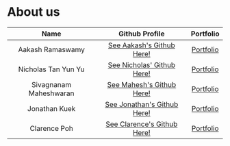 # About us

|          Name          |                         Github Profile                         |             Portfolio              |
|:----------------------:|:--------------------------------------------------------------:|:----------------------------------:|
|    Aakash Ramaswamy    |     [See Aakash's Github Here!](https://github.com/Aak242)     |    [Portfolio](team/aak242.md)     |
|  Nicholas Tan Yun Yu   | [See Nicholas' Github Here!](https://github.com/NicholasTanYY) | [Portfolio](team/nicholastanyy.md) |
| Sivagnanam Maheshwaran |   [See Mahesh's Github Here!](https://github.com/Mahesh1772)   |  [Portfolio](team/mahesh1772.md)   |
|     Jonathan Kuek      | [See Jonathan's Github Here!](https://github.com/kyhjonathan)  |  [Portfolio](team/kyhjonathan.md)  |
|      Clarence Poh      | [See Clarence's Github Here!](https://github.com/clarencepohh) | [Portfolio](team/clarencepohh.md)  |
